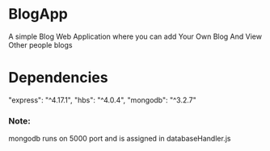 # BlogApp
A simple Blog Web Application where you can add Your Own Blog And View Other people blogs

# Dependencies
"express": "^4.17.1", "hbs": "^4.0.4", "mongodb": "^3.2.7"

### Note:
mongodb runs on 5000 port and is assigned in databaseHandler.js